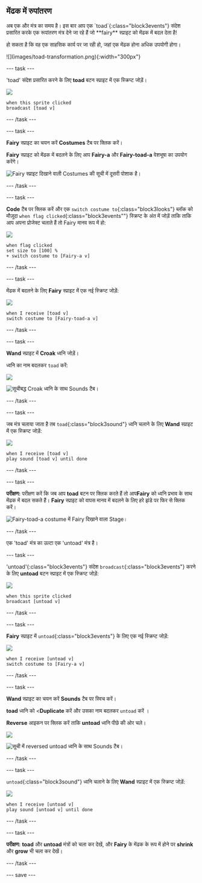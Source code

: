 ## मेंढक में रुपांतरण

<div style="display: flex; flex-wrap: wrap">
<div style="flex-basis: 200px; flex-grow: 1; margin-right: 15px;">
अब एक और मंत्र का समय है। इस बार आप एक `toad`{:class="block3events"} संदेश प्रसारित करके एक रूपांतरण मंत्र देने जा रहे हैं जो **fairy** स्प्राइट को मेंढक में बदल देता है! 

हो सकता है कि वह एक साहसिक कार्य पर जा रही हो, जहां एक मेंढक होना अधिक उपयोगी होगा।
</div>
<div>
![](images/toad-transformation.png){:width="300px"}
</div>
</div>

--- task ---

'toad' संदेश प्रसारित करने के लिए **toad** बटन स्प्राइट में एक स्क्रिप्ट जोड़ें।

![](images/toad-icon.png)

```blocks3 
when this sprite clicked
broadcast [toad v]
```

--- /task ---

--- task ---

**Fairy** स्प्राइट का चयन करें **Costumes** टैब पर क्लिक करें।

**Fairy** स्प्राइट को मेंढक में बदलने के लिए आप **Fairy-a** और **Fairy-toad-a** वेशभूषा का उपयोग करेंगे।

![Fairy स्प्राइट दिखाने वाली Costumes की सूची में दूसरी पोशाक है।](images/toad-costume-added.png)

--- /task ---

--- task ---

**Code** टैब पर क्लिक करें और एक `switch costume to`{:class="block3looks"} ब्लॉक को मौज़ूदा `when flag clicked`{:class="block3events""} स्क्रिप्ट के अंत में जोड़ें ताकि ताकि आप अपना प्रोजेक्ट चलाते हैं तो Fairy मानव रूप में हो:

![](images/fairy-icon.png)

```blocks3
when flag clicked
set size to [100] %
+ switch costume to [Fairy-a v]
```

--- /task ---

--- task ---

मेंढक में बदलने के लिए **Fairy** स्प्राइट में एक नई स्क्रिप्ट जोड़ें:

![](images/fairy-icon.png)

```blocks3  
when I receive [toad v]
switch costume to [Fairy-toad-a v]
```

--- /task ---

--- task ---

**Wand** स्प्राइट में **Croak** ध्वनि जोड़ें।

ध्वनि का नाम बदलकर `toad` करें:

![](images/wand-sprite-icon.png)

![सूचीबद्ध Croak ध्वनि के साथ Sounds टैब।](images/croak-sound-added.png)

--- /task ---

--- task ---

जब मंत्र चलाया जाता है तब `toad`{:class="block3sound"} ध्वनि चलाने के लिए **Wand** स्प्राइट में एक स्क्रिप्ट जोड़ें:

![](images/wand-sprite-icon.png)

```blocks3  
when I receive [toad v]
play sound [toad v] until done
```

--- /task ---

--- task ---

**परीक्षण:** परीक्षण करें कि जब आप **toad** बटन पर क्लिक करते हैं तो आप**Fairy** को ध्वनि प्रभाव के साथ मेंढक में बदल सकते हैं। **Fairy** स्प्राइट को वापस मानव में बदलने के लिए हरे झंडे पर फिर से क्लिक करें।

![Fairy-toad-a costume में Fairy दिखाने वाला Stage।](images/toad-transformation.png)

--- /task ---

एक 'toad' मंत्र का उल्टा एक 'untoad' मंत्र है।

--- task ---

'untoad'{:class="block3events"} संदेश `broadcast`{:class="block3events"} करने के लिए **untoad** बटन स्प्राइट में एक स्क्रिप्ट जोड़ें:

![](images/untoad-icon.png)

```blocks3 
when this sprite clicked
broadcast [untoad v]
```

--- /task ---

--- task ---

**Fairy** स्प्राइट में `untoad`{:class="block3events"} के लिए एक नई स्क्रिप्ट जोड़ें:

![](images/fairy-icon.png)

```blocks3  
when I receive [untoad v]
switch costume to [Fairy-a v]
```

--- /task ---

--- task ---

**Wand** स्प्राइट का चयन करें **Sounds** टैब पर स्विच करें।

**toad** ध्वनि को <**Duplicate** करें और उसका नाम बदलकर `untoad` करें ।

**Reverse** आइकन पर क्लिक करें ताकि **untoad** ध्वनि पीछे की ओर चले।

![](images/wand-sprite-icon.png)

![सूची में reversed untoad ध्वनि के साथ Sounds टैब।](images/untoad-sound.png)

--- /task ---

--- task ---

`untoad`{:class="block3sound"} ध्वनि चलाने के लिए **Wand** स्प्राइट में एक स्क्रिप्ट जोड़ें:

![](images/wand-sprite-icon.png)

```blocks3  
when I receive [untoad v]
play sound [untoad v] until done
```

--- /task ---

--- task ---

**परीक्षण:** **toad** और **untoad** मंत्रों को चला कर देखें, और **Fairy** के मेंढक के रूप में होने पर **shrink** और **grow** भी चला कर देखें।

--- /task ---

--- save ---
